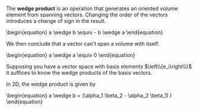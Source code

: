 The **wedge product** is an operation that generates an oriented volume element from spanning vectors. Changing the order of the vectors introduces a change of sign in the result. 

\begin{equation}
a \wedge b \equiv - b \wedge a
\end{equation}

We then conclude that a vector can't span a volume with itself.

\begin{equation}
a \wedge a \equiv 0
\end{equation}


Supposing you have a vector space with basis elements $\left\\{e_i\right\\}$ it suffices to know the wedge products of the basis vectors.




In 2D, the wedge product is given by

\begin{equation}
a \wedge b = (\alpha_1 \beta_2 - \alpha_2 \beta_1) I
\end{equation}